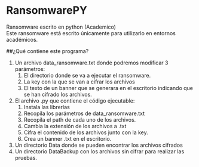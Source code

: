 # RansomwarePY
Ransomware escrito en python (Academico)<br/>
Este ransomware está escrito únicamente para utilizarlo en entornos académicos.

##¿Qué contiene este programa?<br/>
<ol>
  <li>Un archivo data_ransomware.txt donde podremos modificar 3 parámetros:<br/>
    <OL>	
      <li>El directorio donde se va a ejecutar el ransomware.
      <li>La key con la que se van a cifrar los archivos
      <li>El texto de un banner que se generara en el escritorio indicando que se han cifrado los archivos.
    </OL>
  <li>El archivo .py que contiene el código ejecutable:
    <OL>	
      <li>Instala las librerías
      <li>Recopila los parámetros de data_ransomware.txt
      <li>Recopila el path de cada uno de los archivos.
      <li>Cambia la extensión de los archivos a .txt
      <li>Cifra el contenido de los archivos junto con la key.
      <li>Crea un banner .txt en el escritorio.
    </OL>
  <li>Un directorio Data donde se pueden encontrar los archivos cifrados
  <li>Un directorio DataBackup con los archivos sin cifrar para realizar las pruebas.
</OL>
